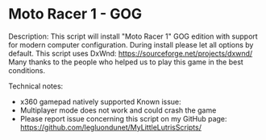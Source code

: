 # Moto Racer 1 - GOG

Description:
This script will install "Moto Racer 1" GOG edition with support for modern computer configuration.
During install please let all options by default.
This script uses DxWnd: https://sourceforge.net/projects/dxwnd/
Many thanks to the people who helped us to play this game in the best conditions.

Technical notes:
- x360 gamepad natively supported
Known issue:
- Multiplayer mode does not work and could crash the game
- Please report issue concerning this script on my GitHub page:
https://github.com/legluondunet/MyLittleLutrisScripts/
